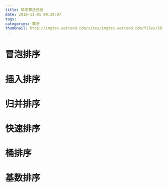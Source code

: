 ```yaml
---
title: 排序算法总结
date: 2018-11-01 09:29:07
tags:
categories: 算法
thumbnail: http://imgtec.eetrend.com/sites/imgtec.eetrend.com/files/201803/blog/11282-32894-sikao1.jpg?1520574785
---
```


# 冒泡排序

# 插入排序

# 归并排序

# 快速排序

# 桶排序

# 基数排序